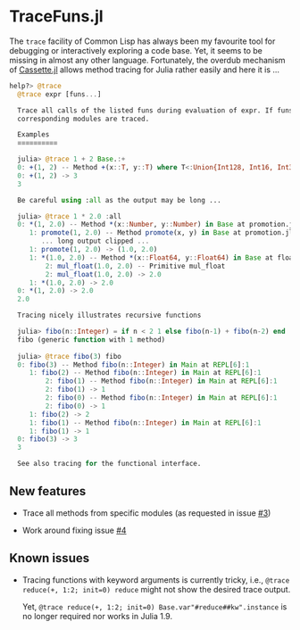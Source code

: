 # TraceFuns.jl

The `trace` facility of Common Lisp has always been my favourite tool
for debugging or interactively exploring a code base. Yet, it seems to
be missing in almost any other language. Fortunately, the overdub
mechanism of [Cassette.jl](https://github.com/JuliaLabs/Cassette.jl)
allows method tracing for Julia rather easily and here it is ...

```julia
help?> @trace
  @trace expr [funs...]

  Trace all calls of the listed funs during evaluation of expr. If funs includes the symbol :all all function calls are traced. If funs includes one or more modules, all functions from the
  corresponding modules are traced.

  Examples
  ≡≡≡≡≡≡≡≡≡≡

  julia> @trace 1 + 2 Base.:+
  0: +(1, 2) -- Method +(x::T, y::T) where T<:Union{Int128, Int16, Int32, Int64, Int8, UInt128, UInt16, UInt32, UInt64, UInt8} in Base at int.jl:87
  0: +(1, 2) -> 3
  3

  Be careful using :all as the output may be long ...

  julia> @trace 1 * 2.0 :all
  0: *(1, 2.0) -- Method *(x::Number, y::Number) in Base at promotion.jl:380
     1: promote(1, 2.0) -- Method promote(x, y) in Base at promotion.jl:348
        ... long output clipped ...
     1: promote(1, 2.0) -> (1.0, 2.0)
     1: *(1.0, 2.0) -- Method *(x::Float64, y::Float64) in Base at float.jl:405
         2: mul_float(1.0, 2.0) -- Primitive mul_float
         2: mul_float(1.0, 2.0) -> 2.0
     1: *(1.0, 2.0) -> 2.0
  0: *(1, 2.0) -> 2.0
  2.0

  Tracing nicely illustrates recursive functions

  julia> fibo(n::Integer) = if n < 2 1 else fibo(n-1) + fibo(n-2) end
  fibo (generic function with 1 method)
  
  julia> @trace fibo(3) fibo
  0: fibo(3) -- Method fibo(n::Integer) in Main at REPL[6]:1
     1: fibo(2) -- Method fibo(n::Integer) in Main at REPL[6]:1
         2: fibo(1) -- Method fibo(n::Integer) in Main at REPL[6]:1
         2: fibo(1) -> 1
         2: fibo(0) -- Method fibo(n::Integer) in Main at REPL[6]:1
         2: fibo(0) -> 1
     1: fibo(2) -> 2
     1: fibo(1) -- Method fibo(n::Integer) in Main at REPL[6]:1
     1: fibo(1) -> 1
  0: fibo(3) -> 3
  3

  See also tracing for the functional interface.

```

## New features

* Trace all methods from specific modules (as requested in issue [#3](https://github.com/bertschi/TraceFuns.jl/issues/3))

* Work around fixing issue [#4](https://github.com/bertschi/TraceFuns.jl/issues/4)

## Known issues

* Tracing functions with keyword arguments is currently tricky, i.e.,
  `@trace reduce(+, 1:2; init=0) reduce` might not show the desired trace
  output.
  
  Yet, `@trace reduce(+, 1:2; init=0) Base.var"#reduce##kw".instance`
  is no longer required nor works in Julia 1.9.
